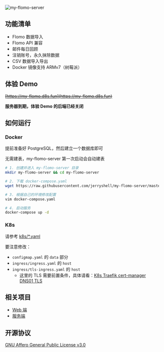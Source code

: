 ![my-flomo-server](https://socialify.git.ci/jerryshell/my-flomo-server/image?description=1&forks=1&issues=1&language=1&name=1&owner=1&pattern=Brick%20Wall&pulls=1&stargazers=1&theme=Dark)

## 功能清单

- Flomo 数据导入
- Flomo API 兼容
- 邮件每日回顾
- 注销账号，永久抹除数据
- CSV 数据导入导出
- Docker 镜像支持 ARMv7（树莓派）

## 体验 Demo

~~[https://my-flomo.d8s.fun](https://my-flomo.d8s.fun)~~

**服务器到期，体验 Demo 的后端已经关闭**

## 如何运行

### Docker

提前准备好 PostgreSQL，然后建立一个数据库即可

无需建表，my-flomo-server 第一次启动会自动建表

```bash
# 1. 创建并进入 my-flomo-server 目录
mkdir my-flomo-server && cd my-flomo-server

# 2. 下载 docker-compose.yaml
wget https://raw.githubusercontent.com/jerryshell/my-flomo-server/master/docker-compose.yaml

# 3. 根据自己的环境修改配置
vim docker-compose.yaml

# 4. 启动服务
docker-compose up -d
```

### K8s

请参考 [k8s/\*.yaml](k8s)

要注意修改：

- `configmap.yaml` 的 `data` 部分
- `ingress/ingress.yaml` 的 `host`
- `ingress/tls-ingress.yaml` 的 `host`
  - 这里的 TLS 需要前置条件，具体请看：[K8s Traefik cert-manager DNS01 TLS](https://github.com/jerryshell/k8s-traefik-cert-manager-dns01-tls)

## 相关项目

- [Web 端](https://github.com/jerryshell/my-flomo-web)
- [服务端](https://github.com/jerryshell/my-flomo-server)

## 开源协议

[GNU Affero General Public License v3.0](https://choosealicense.com/licenses/agpl-3.0/)

